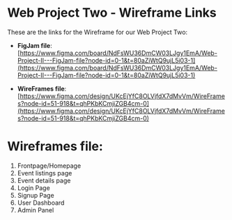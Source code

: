 # Web Project Two - Wireframe Links

These are the links for the Wireframe for our Web Project Two:

- **FigJam file**: [https://www.figma.com/board/NdFsWU36DmCW03LJgy1EmA/Web-Project-II---FigJam-file?node-id=0-1&t=80aZiWtQ9ujL5i03-1](https://www.figma.com/board/NdFsWU36DmCW03LJgy1EmA/Web-Project-II---FigJam-file?node-id=0-1&t=80aZiWtQ9ujL5i03-1)

- **WireFrames file**: [https://www.figma.com/design/UKcEjYfC8OLVjfdX7dMvVm/WireFrames?node-id=51-918&t=qhPKbKCmjiZGB4cm-0](https://www.figma.com/design/UKcEjYfC8OLVjfdX7dMvVm/WireFrames?node-id=51-918&t=qhPKbKCmjiZGB4cm-0)



# Wireframes file:

1. Frontpage/Homepage
2. Event listings page
3. Event details page
4. Login Page
5. Signup Page
6. User Dashboard
7. Admin Panel
